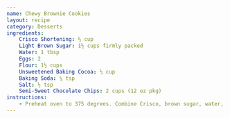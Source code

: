 ```yaml
---
name: Chewy Brownie Cookies
layout: recipe
category: Desserts
ingredients:
    Crisco Shortening: ⅔ cup
    Light Brown Sugar: 1½ cups firmly packed
    Water: 1 tbsp
    Eggs: 2
    Flour: 1½ cups
    Unsweetened Baking Cocoa: ⅓ cup
    Baking Soda: ¼ tsp
    Salt: ½ tsp
    Semi-Sweet Chocolate Chips: 2 cups (12 oz pkg)
instructions:
    - Preheat oven to 375 degrees. Combine Crisco, brown sugar, water, and vanilla in large bowl. Beat at medium speed until well blended. Add eggs. Combine flour cocoa, baking soda, and salt. Mix into creamed mixture at low speed until blended. Stir in chocolate chips. Place on ungreased baking sheet Bake 7-9 minutes. Makes 3 dozen.
---
```

